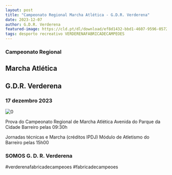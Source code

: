 ```yaml
---
layout: post
title: "Campeonato Regional Marcha Atlética - G.D.R. Verderena"
date: 2023-12-07
author: G.D.R. Verderena
featured-image: https://cld.pt/dl/download/ef8d1432-bbd1-4607-9596-0572bb4a7f41/marcha_2023_12.jpeg
tags: desporto recreativo VERDERENAFABRICADECAMPEOES
---
```



<H3>Campeonato Regional</H3>
<H2> Marcha Atlética </H2>
<H2>G.D.R. Verderena</H2>
<H3>17 dezembro 2023</H3>



![0](https://cld.pt/dl/download/ef8d1432-bbd1-4607-9596-0572bb4a7f41/marcha_2023_12.jpeg)

Prova do Campeonato Regional de Marcha Atlética
Avenida do Parque da Cidade
Barreiro pelas 09:30h

Jornadas técnicas e Marcha (créditos IPDJ)
Módulo de Atletismo do Barreiro pelas 15h00

<H3>SOMOS G. D. R. Verderena</H3>

#verderenafabricadecampeoes #fabricadecampeoes 
